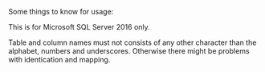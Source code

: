 Some things to know for usage:

This is for Microsoft SQL Server 2016 only.

Table and column names must not consists of any other character than the alphabet, numbers and underscores.
Otherwise there might be problems with identication and mapping.
